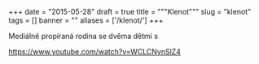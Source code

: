 
+++
date = "2015-05-28"
draft = true
title = """Klenot"""
slug = "klenot"
tags = []
banner = ""
aliases = ['/klenot/']
+++

Mediálně propíraná rodina se dvěma dětmi s 

https://www.youtube.com/watch?v=WCLCNynSlZ4

